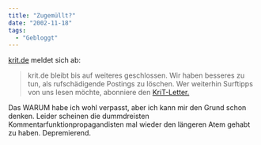 ```yaml
---
title: "Zugemüllt?"
date: "2002-11-18"
tags:
  - "Gebloggt"
---
```


[krit.de](https://web.archive.org/web/20030620212625/http://www.krit.de/ "krit.de - ezine im webgeschehen") meldet sich ab:

> krit.de bleibt bis auf weiteres geschlossen. Wir haben besseres zu tun, als rufschädigende Postings zu löschen. Wer weiterhin Surftipps von uns lesen möchte, abonniere den [KriT-Letter.](https://web.archive.org/web/20030620212625/http://www.krit.de/kritletter.php)

Das WARUM habe ich wohl verpasst, aber ich kann mir den Grund schon denken. Leider scheinen die dummdreisten Kommentarfunktionpropagandisten mal wieder den längeren Atem gehabt zu haben. Depremierend.
